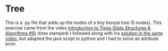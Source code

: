 # Tree
This is a .py file that adds up the nodes of a tiny bonzai tree (5 nodes).  This exercise came from the video [Introduction to Trees (Data Structures & Algorithms #9)](https://youtu.be/1-l_UOFi1Xw?t=354) (time stamped)
I followed along with his [solution in the same video](https://youtu.be/1-l_UOFi1Xw?t=409), but adapted the java script to python and I had to solve an attribute error.
